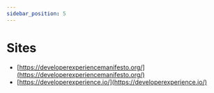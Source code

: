 ```yaml
---
sidebar_position: 5
---
```

# Sites

- [https://developerexperiencemanifesto.org/](https://developerexperiencemanifesto.org/)
- [https://developerexperience.io/](https://developerexperience.io/)